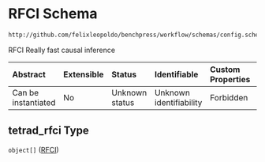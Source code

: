 # RFCI Schema

```txt
http://github.com/felixleopoldo/benchpress/workflow/schemas/config.schema.json#/properties/resources/properties/structure_learning_algorithms/properties/tetrad_rfci
```

RFCI Really fast causal inference

| Abstract            | Extensible | Status         | Identifiable            | Custom Properties | Additional Properties | Access Restrictions | Defined In                                                       |
| :------------------ | :--------- | :------------- | :---------------------- | :---------------- | :-------------------- | :------------------ | :--------------------------------------------------------------- |
| Can be instantiated | No         | Unknown status | Unknown identifiability | Forbidden         | Allowed               | none                | [config.schema.json*](config.schema.json "open original schema") |

## tetrad_rfci Type

`object[]` ([RFCI](config-definitions-rfci.md))
